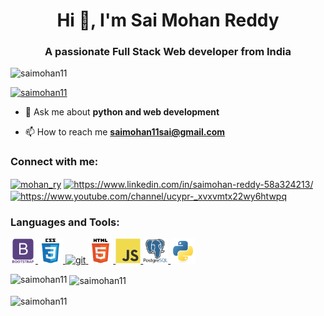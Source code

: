 <h1 align="center">Hi 👋, I'm Sai Mohan Reddy</h1>
<h3 align="center">A passionate Full Stack Web developer from India</h3>

<p align="left"> <img src="https://komarev.com/ghpvc/?username=saimohan11&label=Profile%20views&color=0e75b6&style=flat" alt="saimohan11" /> </p>

<p align="left"> <a href="https://github.com/ryo-ma/github-profile-trophy"><img src="https://github-profile-trophy.vercel.app/?username=saimohan11" alt="saimohan11" /></a> </p>

- 💬 Ask me about **python and web development**

- 📫 How to reach me **saimohan11sai@gmail.com**

<h3 align="left">Connect with me:</h3>
<p align="left">
<a href="https://twitter.com/mohan_ry" target="blank"><img align="center" src="https://raw.githubusercontent.com/rahuldkjain/github-profile-readme-generator/master/src/images/icons/Social/twitter.svg" alt="mohan_ry" height="30" width="40" /></a>
<a href="https://linkedin.com/in/https://www.linkedin.com/in/saimohan-reddy-58a324213/" target="blank"><img align="center" src="https://raw.githubusercontent.com/rahuldkjain/github-profile-readme-generator/master/src/images/icons/Social/linked-in-alt.svg" alt="https://www.linkedin.com/in/saimohan-reddy-58a324213/" height="30" width="40" /></a>
<a href="https://www.youtube.com/c/https://www.youtube.com/channel/ucypr-_xvxvmtx22wy6htwpq" target="blank"><img align="center" src="https://raw.githubusercontent.com/rahuldkjain/github-profile-readme-generator/master/src/images/icons/Social/youtube.svg" alt="https://www.youtube.com/channel/ucypr-_xvxvmtx22wy6htwpq" height="30" width="40" /></a>
</p>

<h3 align="left">Languages and Tools:</h3>
<p align="left"> <a href="https://getbootstrap.com" target="_blank"> <img src="https://raw.githubusercontent.com/devicons/devicon/master/icons/bootstrap/bootstrap-plain-wordmark.svg" alt="bootstrap" width="40" height="40"/> </a> <a href="https://www.w3schools.com/css/" target="_blank"> <img src="https://raw.githubusercontent.com/devicons/devicon/master/icons/css3/css3-original-wordmark.svg" alt="css3" width="40" height="40"/> </a> <a href="https://git-scm.com/" target="_blank"> <img src="https://www.vectorlogo.zone/logos/git-scm/git-scm-icon.svg" alt="git" width="40" height="40"/> </a> <a href="https://www.w3.org/html/" target="_blank"> <img src="https://raw.githubusercontent.com/devicons/devicon/master/icons/html5/html5-original-wordmark.svg" alt="html5" width="40" height="40"/> </a> <a href="https://developer.mozilla.org/en-US/docs/Web/JavaScript" target="_blank"> <img src="https://raw.githubusercontent.com/devicons/devicon/master/icons/javascript/javascript-original.svg" alt="javascript" width="40" height="40"/> </a> <a href="https://www.postgresql.org" target="_blank"> <img src="https://raw.githubusercontent.com/devicons/devicon/master/icons/postgresql/postgresql-original-wordmark.svg" alt="postgresql" width="40" height="40"/> </a> <a href="https://www.python.org" target="_blank"> <img src="https://raw.githubusercontent.com/devicons/devicon/master/icons/python/python-original.svg" alt="python" width="40" height="40"/> </a> </p>

<p><img align="left" src="https://github-readme-stats.vercel.app/api/top-langs?username=saimohan11&show_icons=true&locale=en&layout=compact" alt="saimohan11" /></p>

<p>&nbsp;<img align="center" src="https://github-readme-stats.vercel.app/api?username=saimohan11&show_icons=true&locale=en" alt="saimohan11" /></p>

<p><img align="center" src="https://github-readme-streak-stats.herokuapp.com/?user=saimohan11&" alt="saimohan11" /></p>
